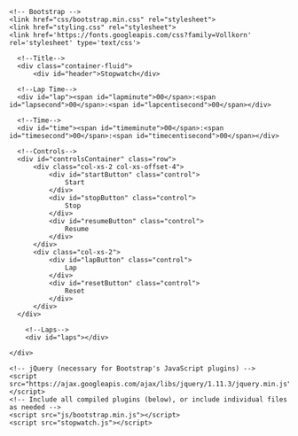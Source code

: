 <!--index.html-->
<!DOCTYPE html>
<html lang="en">
  <head>
    <meta charset="utf-8">
    <meta http-equiv="X-UA-Compatible" content="IE=edge">
    <meta name="viewport" content="width=device-width, initial-scale=1">
    <!-- The above 3 meta tags *must* come first in the head; any other head content must come *after* these tags -->
    <title>Stopwatch App</title>

    <!-- Bootstrap -->
    <link href="css/bootstrap.min.css" rel="stylesheet">
    <link href="styling.css" rel="stylesheet">
    <link href='https://fonts.googleapis.com/css?family=Vollkorn' rel='stylesheet' type='text/css'>

  </head>
  <body>
        
      <!--Title-->
      <div class="container-fluid">
          <div id="header">Stopwatch</div>
      
      <!--Lap Time-->
      <div id="lap"><span id="lapminute">00</span>:<span id="lapsecond">00</span>:<span id="lapcentisecond">00</span></div>
      
      <!--Time-->
      <div id="time"><span id="timeminute">00</span>:<span id="timesecond">00</span>:<span id="timecentisecond">00</span></div>
      
      <!--Controls-->
      <div id="controlsContainer" class="row">
          <div class="col-xs-2 col-xs-offset-4">
              <div id="startButton" class="control">
                  Start
              </div>
              <div id="stopButton" class="control">
                  Stop
              </div>
              <div id="resumeButton" class="control">
                  Resume
              </div>
          </div>
          <div class="col-xs-2">
              <div id="lapButton" class="control">
                  Lap
              </div>
              <div id="resetButton" class="control">
                  Reset
              </div>
          </div>
      </div>
          
        <!--Laps-->
        <div id="laps"></div>  
          
    </div>
      
    <!-- jQuery (necessary for Bootstrap's JavaScript plugins) -->
    <script src="https://ajax.googleapis.com/ajax/libs/jquery/1.11.3/jquery.min.js"></script>
    <!-- Include all compiled plugins (below), or include individual files as needed -->
    <script src="js/bootstrap.min.js"></script>
    <script src="stopwatch.js"></script>  
  </body>
</html>
